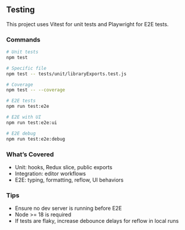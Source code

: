 ## Testing

This project uses Vitest for unit tests and Playwright for E2E tests.

### Commands
```bash
# Unit tests
npm test

# Specific file
npm test -- tests/unit/libraryExports.test.js

# Coverage
npm test -- --coverage

# E2E tests
npm run test:e2e

# E2E with UI
npm run test:e2e:ui

# E2E debug
npm run test:e2e:debug
```

### What’s Covered
- Unit: hooks, Redux slice, public exports
- Integration: editor workflows
- E2E: typing, formatting, reflow, UI behaviors

### Tips
- Ensure no dev server is running before E2E
- Node >= 18 is required
- If tests are flaky, increase debounce delays for reflow in local runs
